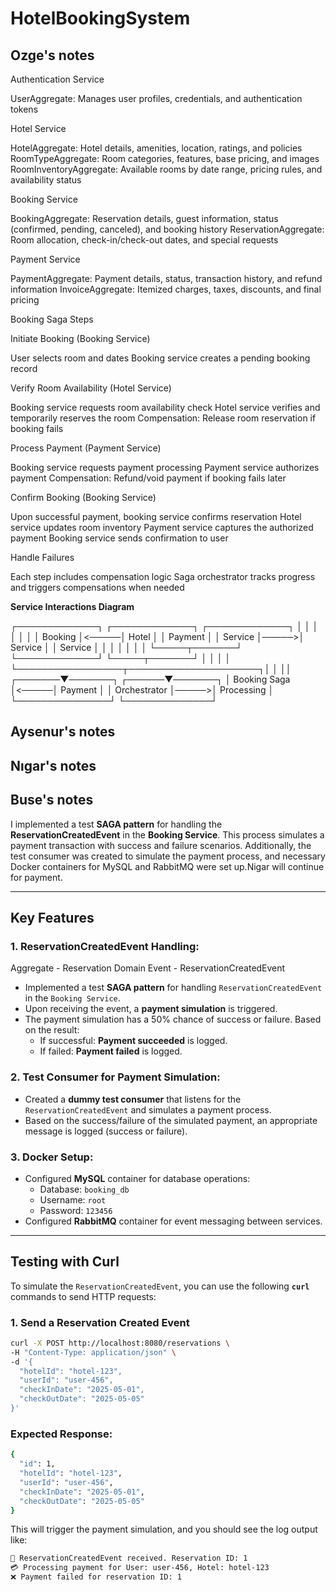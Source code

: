 # HotelBookingSystem

## Ozge's notes
Authentication Service

UserAggregate: Manages user profiles, credentials, and authentication tokens

Hotel Service

HotelAggregate: Hotel details, amenities, location, ratings, and policies
RoomTypeAggregate: Room categories, features, base pricing, and images
RoomInventoryAggregate: Available rooms by date range, pricing rules, and availability status

Booking Service

BookingAggregate: Reservation details, guest information, status (confirmed, pending, canceled), and booking history
ReservationAggregate: Room allocation, check-in/check-out dates, and special requests

Payment Service

PaymentAggregate: Payment details, status, transaction history, and refund information
InvoiceAggregate: Itemized charges, taxes, discounts, and final pricing

Booking Saga Steps

Initiate Booking (Booking Service)

User selects room and dates
Booking service creates a pending booking record


Verify Room Availability (Hotel Service)

Booking service requests room availability check
Hotel service verifies and temporarily reserves the room
Compensation: Release room reservation if booking fails


Process Payment (Payment Service)

Booking service requests payment processing
Payment service authorizes payment
Compensation: Refund/void payment if booking fails later


Confirm Booking (Booking Service)

Upon successful payment, booking service confirms reservation
Hotel service updates room inventory
Payment service captures the authorized payment
Booking service sends confirmation to user


Handle Failures

Each step includes compensation logic
Saga orchestrator tracks progress and triggers compensations when needed

**Service Interactions Diagram**

┌─────────────┐      ┌─────────────┐      ┌─────────────┐
│             │      │             │      │             │
│  Booking    │<─────│    Hotel    │      │  Payment    │
│  Service    │─────>│   Service   │      │  Service    │
│             │      │             │      │             │
└─────┬───────┘      └─────────────┘      └─────┬───────┘
      │                                         │
      │                                         │
      └─────────────────┬─────────────────────┐│
                        │                     ││
                ┌───────▼───────┐      ┌──────▼───────┐
                │  Booking Saga  │<─────│ Payment      │
                │  Orchestrator  │─────>│ Processing   │
                └───────────────┘      └──────────────┘
## Aysenur's notes

## Nıgar's notes

## Buse's notes

I implemented a test **SAGA pattern** for handling the **ReservationCreatedEvent** in the **Booking Service**. This process simulates a payment transaction with success and failure scenarios. Additionally, the test consumer was created to simulate the payment process, and necessary Docker containers for MySQL and RabbitMQ were set up.Nigar will continue for payment.

---

## Key Features

### 1. **ReservationCreatedEvent Handling**:

Aggregate - Reservation
Domain Event - ReservationCreatedEvent

- Implemented a test **SAGA pattern** for handling `ReservationCreatedEvent` in the `Booking Service`.
- Upon receiving the event, a **payment simulation** is triggered.
- The payment simulation has a 50% chance of success or failure. Based on the result:
  - If successful: **Payment succeeded** is logged.
  - If failed: **Payment failed** is logged.

### 2. **Test Consumer for Payment Simulation**:

- Created a **dummy test consumer** that listens for the `ReservationCreatedEvent` and simulates a payment process.
- Based on the success/failure of the simulated payment, an appropriate message is logged (success or failure).

### 3. **Docker Setup**:

- Configured **MySQL** container for database operations:
  - Database: `booking_db`
  - Username: `root`
  - Password: `123456`
- Configured **RabbitMQ** container for event messaging between services.

---

## Testing with Curl

To simulate the `ReservationCreatedEvent`, you can use the following **`curl`** commands to send HTTP requests:

### 1. **Send a Reservation Created Event**

```bash
curl -X POST http://localhost:8080/reservations \
-H "Content-Type: application/json" \
-d '{
  "hotelId": "hotel-123",
  "userId": "user-456",
  "checkInDate": "2025-05-01",
  "checkOutDate": "2025-05-05"
}'
```

### **Expected Response:**

```bash
{
  "id": 1,
  "hotelId": "hotel-123",
  "userId": "user-456",
  "checkInDate": "2025-05-01",
  "checkOutDate": "2025-05-05"
}
```

This will trigger the payment simulation, and you should see the log output like:

```bash
📩 ReservationCreatedEvent received. Reservation ID: 1
💳 Processing payment for User: user-456, Hotel: hotel-123
❌ Payment failed for reservation ID: 1
```
